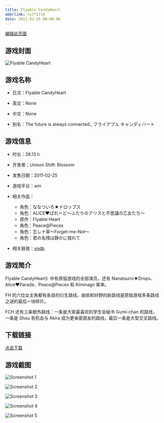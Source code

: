 ```yaml
---
title: Flyable CandyHeart
abbrlink: cc771718
date: 2011-02-25 00:00:00
---
```

[编辑此页面](https://github.com/ACG-3/ADV3-source/blob/main/source/_posts/Flyable%20CandyHeart.md)

## 游戏封面

![Flyable CandyHeart](https://pan.timero.xyz/d/onedrive/img_lib_001/Flyable%20CandyHeart_cover.avif)


## 游戏名称

- 日文：Flyable CandyHeart
- 英文：None
- 中文：None

- 别名：The future is always connected., フライアブル キャンディハート


## 游戏信息

- 时长：26.13 h
- 开发者：Unison Shift: Blossom
- 发售日期：2011-02-25
- 游戏平台：win
- 相关作品：
   - 角色：ななついろ★ドロップス
   - 角色：ALICE♥ぱれーど～ふたりのアリスと不思議の乙女たち～
   - 原作：Flyable Heart
   - 角色：Peace@Pieces
   - 角色：忘レナ草～Forget-me-Not～
   - 角色：君の名残は静かに揺れて

- 相关链接：[vndb](https://vndb.org/v5575)


## 游戏简介

Flyable CandyHeart》中有原版游戏的全部演员，还有 Nanatsuiro★Drops、Alice♥Parade、Peace@Pieces 和 Kiminago 客串。

FH 的六位女主角都有各自的衍生路线，由依和铃野的新路线是原版游戏多条路线之谜的最后一块碎片。

FCH 还有三条额外路线：一条是大家最喜欢的学生会秘书 Gumi-chan 的路线，一条是 Shou 有机会与 Akira 成为更亲密朋友的路线，最后一条是大型交叉路线。


## 下载链接

[点击下载](https://pan.timero.xyz/onedrive/adv_lib_001/Flyable%20CandyHeart)


## 游戏截图


![Screenshot 1](https://pan.timero.xyz/d/onedrive/img_lib_001/Flyable%20CandyHeart_Screenshot_1.avif)

![Screenshot 2](https://pan.timero.xyz/d/onedrive/img_lib_001/Flyable%20CandyHeart_Screenshot_2.avif)

![Screenshot 3](https://pan.timero.xyz/d/onedrive/img_lib_001/Flyable%20CandyHeart_Screenshot_3.avif)

![Screenshot 4](https://pan.timero.xyz/d/onedrive/img_lib_001/Flyable%20CandyHeart_Screenshot_4.avif)

![Screenshot 5](https://pan.timero.xyz/d/onedrive/img_lib_001/Flyable%20CandyHeart_Screenshot_5.avif)

